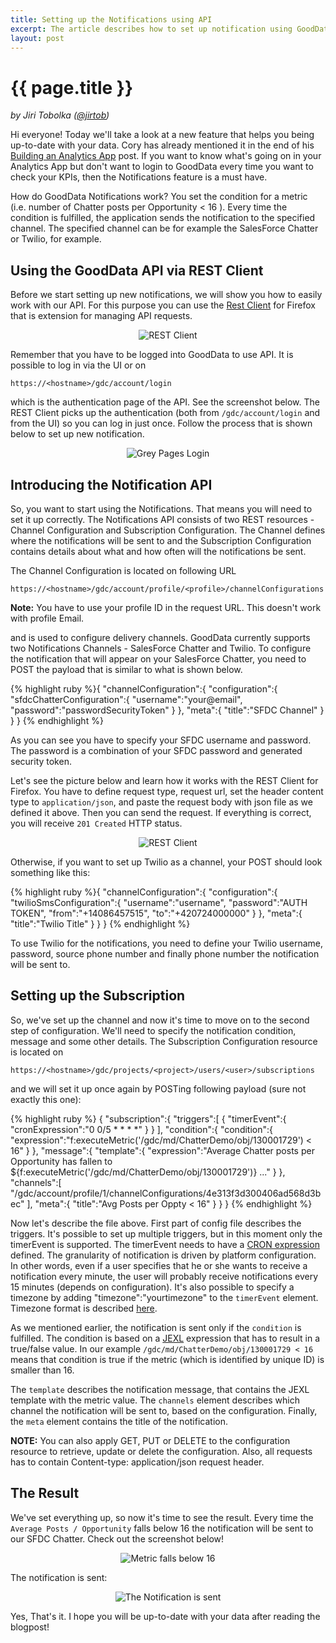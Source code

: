 ```yaml
---
title: Setting up the Notifications using API
excerpt: The article describes how to set up notification using GoodData Notifications API
layout: post
---
```


# {{ page.title }}

_by Jiri Tobolka ([@jirtob](http://twitter.com/jirtob))_

Hi everyone! Today we'll take a look at a new feature that helps you being up-to-date with your data. Cory has already mentioned it in the end of his [Building an Analytics App](http://www.gooddata.com/blog/building-an-app-part-2) post. If you want to know what's going on in your Analytics App but don't want to login to GoodData every time you want to check your KPIs, then the Notifications feature is a must have.

How do GoodData Notifications work? You set the condition for a metric (i.e. number of Chatter posts per Opportunity < 16 ). Every time the condition is fulfilled, the application sends the notification to the specified channel. The specified channel can be for example the SalesForce Chatter or Twilio, for example.

## Using the GoodData API via REST Client

Before we start setting up new notifications, we will show you how to easily work with our API. For this purpose you can use the [Rest Client](https://addons.mozilla.org/en-US/firefox/addon/restclient/) for Firefox that is extension for managing API requests. 

<p>
<center><img src="{{ site.root }}/images/posts/rest-client-addon.png" alt="REST Client"></center>
</p>

Remember that you have to be logged into GoodData to use API. It is possible to log in via the UI or on 

`https://<hostname>/gdc/account/login`

which is the authentication page of the API. See the screenshot below. The REST Client picks up the authentication (both from `/gdc/account/login` and from the UI) so you can log in just once. Follow the process that is shown below to set up new notification.

<p>
<center><img src="{{ site.root }}/images/posts/login-page-api.png" alt="Grey Pages Login"></center>
</p>

## Introducing the Notification API

So, you want to start using the Notifications. That means you will need to set it up correctly. The Notifications API consists of two REST resources - Channel Configuration and Subscription Configuration. The Channel defines where the notifications will be sent to and the Subscription Configuration contains details about what and how often will the notifications be sent.

The Channel Configuration is located on following URL 

`https://<hostname>/gdc/account/profile/<profile>/channelConfigurations`

**Note:** You have to use your profile ID in the request URL. This doesn't work with profile Email.

and is used to configure delivery channels. GoodData currently supports two Notifications Channels - SalesForce Chatter and Twilio. To configure the notification that will appear on your SalesForce Chatter, you need to POST the payload that is similar to what is shown below.

{% highlight ruby %}{
   "channelConfiguration":{
      "configuration":{
         "sfdcChatterConfiguration":{
            "username":"your@email",
            "password":"passwordSecurityToken"
         }
      },
      "meta":{
         "title":"SFDC Channel"
      }
   }
}
{% endhighlight %}

As you can see you have to specify your SFDC username and password. The password is a combination of your SFDC password and generated security token.

Let's see the picture below and learn how it works with the REST Client for Firefox. You have to define request type, request url, set the header content type to `application/json`, and paste the request body with json file as we defined it above. Then you can send the request. If everything is correct, you will receive `201 Created` HTTP status.

<p>
<center><img src="{{ site.root }}/images/posts/rest-client.png" alt="REST Client"></center>
</p>

Otherwise, if you want to set up Twilio as a channel, your POST should look something like this:

{% highlight ruby %}{
   "channelConfiguration":{
      "configuration":{
         "twilioSmsConfiguration":{
            "username":"username",
            "password":"AUTH TOKEN",
            "from":"+14086457515",
            "to":"+420724000000"
         }
      },
      "meta":{
         "title":"Twilio Title"
      }
   }
}
{% endhighlight %}

To use Twilio for the notifications, you need to define your Twilio username, password, source phone number and finally phone number the notification will be sent to.

## Setting up the Subscription

So, we've set up the channel and now it's time to move on to the second step of configuration. We'll need to specify the notification condition, message and some other details. The Subscription Configuration resource is located on

`https://<hostname>/gdc/projects/<project>/users/<user>/subscriptions`

and we will set it up once again by POSTing following payload (sure not exactly this one):

{% highlight ruby %}
{
   "subscription":{
      "triggers":[
         {
            "timerEvent":{
               "cronExpression":"0 0/5 * * * *"
            }
         }
      ],
      "condition":{
         "condition":{
            "expression":"f:executeMetric('/gdc/md/ChatterDemo/obj/130001729') < 16"
         }
      },
      "message":{
         "template":{
            "expression":"Average Chatter posts per Opportunity has fallen to ${f:executeMetric('/gdc/md/ChatterDemo/obj/130001729')} ..."
         }
      },
      "channels":[
         "/gdc/account/profile/1/channelConfigurations/4e313f3d300406ad568d3bec"
      ],
      "meta":{
         "title":"Avg Posts per Oppty < 16"
      }
   }
}
{% endhighlight %}

Now let's describe the file above. First part of config file describes the triggers. It's possible to set up multiple triggers, but in this moment only the timerEvent is supported. The timerEvent needs to have a [CRON expression](http://static.springsource.org/spring/docs/3.0.x/javadoc-api/org/springframework/scheduling/support/CronSequenceGenerator.html) defined. The granularity of notification is driven by platform configuration. In other words, even if a user specifies that he or she wants to receive a notification every minute, the user will probably receive notifications every 15 minutes (depends on configuration). It's also possible to specify a timezone by adding "timezone":"yourtimezone" to the `timerEvent` element. Timezone format is described [here](http://download.oracle.com/javase/6/docs/api/java/util/TimeZone.html).

As we mentioned earlier, the notification is sent only if the `condition` is fulfilled. The condition is based on a [JEXL](http://commons.apache.org/jexl/) expression that has to result in a true/false value. In our example `/gdc/md/ChatterDemo/obj/130001729 < 16` means that condition is true if the metric (which is identified by unique ID) is smaller than 16. 

The `template` describes the notification message, that contains the JEXL template with the metric value. The `channels` element describes which channel the notification will be sent to, based on the configuration. Finally, the `meta` element contains the title of the notification.

**NOTE:** You can also apply GET, PUT or DELETE to the configuration resource to retrieve, update or delete the configuration. Also, all requests has to contain Content-type: application/json request header. 

## The Result

We've set everything up, so now it's time to see the result. Every time the `Average Posts / Opportunity` falls below 16 the notification will be sent to our SFDC Chatter. Check out the screenshot below!

<p>
<center><img src="{{ site.root }}/images/posts/notification.jpg" alt="Metric falls below 16"></center>
</p>

The notification is sent:

<p>
<center><img src="{{ site.root }}/images/posts/notification2.jpg" alt="The Notification is sent"></center>
</p>

Yes, That's it. I hope you will be up-to-date with your data after reading the blogpost!


